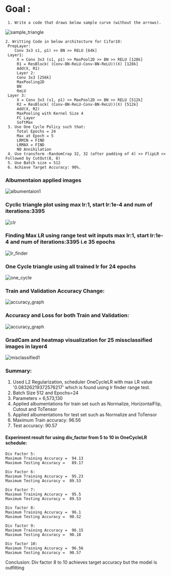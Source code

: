 # Goal :
```
 1. Write a code that draws below sample curve (without the arrows). 
```
 ![sample_triangle](https://github.com/sajnanshetty/deep-learning/blob/master/s11/images/triangle_sample.PNG)
``` 
2. Writting Code in below architecture for Cifar10:
 PrepLayer:
    Conv 3x3 s1, p1) >> BN >> RELU [64k]
 Layer1:
     X = Conv 3x3 (s1, p1) >> MaxPool2D >> BN >> RELU [128k]
     R1 = ResBlock( (Conv-BN-ReLU-Conv-BN-ReLU))(X) [128k] 
     Add(X, R1)
     Layer 2:
     Conv 3x3 [256k]
     MaxPooling2D
     BN
     ReLU
 Layer 3:
     X = Conv 3x3 (s1, p1) >> MaxPool2D >> BN >> RELU [512k]
     R2 = ResBlock( (Conv-BN-ReLU-Conv-BN-ReLU))(X) [512k]
     Add(X, R2)
     MaxPooling with Kernel Size 4
     FC Layer 
     SoftMax
 3. Use One Cycle Policy such that:
     Total Epochs = 24
     Max at Epoch = 5
     LRMIN = FIND
     LRMAX = FIND
     NO Annihilation
 4. Use transform -RandomCrop 32, 32 (after padding of 4) >> FlipLR >> Followed by CutOut(8, 8)
 5. Use Batch size = 512
 6. Achieve Target Accuracy: 90%. 
```

### Albumentaion applied images 
![albumentaion1](https://github.com/sajnanshetty/deep-learning/blob/master/s11/images/albumentation.PNG)

### Cyclic triangle plot using max lr:1, start lr:1e-4 and num of iterations:3395
![clr](https://github.com/sajnanshetty/deep-learning/blob/master/s11/images/triangle/clr_triangle.PNG)

### Finding Max LR using range test wit inputs max lr:1, start lr:1e-4 and num of iterations:3395 i.e 35 epochs
![lr_finder](https://github.com/sajnanshetty/deep-learning/blob/master/s11/images/lr_accuracy.PNG)

### One Cycle triangle using all trained lr for 24 epochs
![one_cycle](https://github.com/sajnanshetty/deep-learning/blob/master/s11/images/triangle/onecycle_triangle.png)

### Train and Validation Accuracy Change:
![accuracy_graph](https://github.com/sajnanshetty/deep-learning/blob/master/s11/images/train_validation_accuracy_change.png)

### Accuracy and Loss for both Train and Validation:
![accuracy_graph](https://github.com/sajnanshetty/deep-learning/blob/master/s11/images/all_graph.png)

### GradCam and heatmap visualization for 25 missclassified images in layer4
![misclassified1](https://github.com/sajnanshetty/deep-learning/blob/master/s11/images/gradcam.png)

### Summary:
1. Used L2 Regularization, scheduler OneCycleLR with max LR value '0.08326219372576217' which
 is found using lr finder range test.
2. Batch Size 512 and Epochs=24
3. Parameters = 6,573,130
4. Applied albumentations for train set such as Normalize, HorizontalFlip, Cutout and ToTensor
5. Applied albumentations for test set such as Normalize and ToTensor
7. Maximum Train accuracy:   96.56
8. Test accuracy:  90.57

#### Experiment result for using div_factor from 5 to 10 in OneCycleLR schedule:

``` 
Div Factor 5:
Maximum Training Accuracy =  94.13
Maximum Testing Accuracy =   89.17

Div Factor 6:
Maximum Training Accuracy =  95.23
Maximum Testing Accuracy =  89.53

Div Factor 7:
Maximum Training Accuracy =  95.5
Maximum Testing Accuracy =  89.53

Div factor 8:
Maximum Training Accuracy =  96.1
Maximum Testing Accuracy =  90.52

Div factor 9:
Maximum Training Accuracy =  96.15
Maximum Testing Accuracy =  90.18

Div factor 10:
Maximum Training Accuracy =  96.56
Maximum Testing Accuracy =  90.57
``` 

Conclusion: Div factor 8 to 10 achieves target accuracy but the model is outfitting





